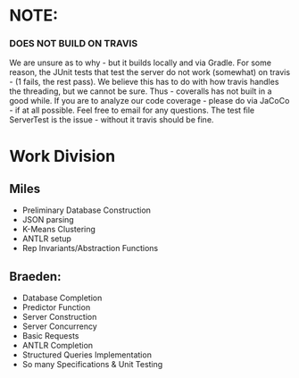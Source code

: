 # NOTE:
### DOES NOT BUILD ON TRAVIS
We are unsure as to why - but it builds locally and via Gradle.
For some reason, the JUnit tests that test the server do not work
(somewhat) on travis - (1 fails, the rest pass). We believe this
has to do with how travis handles the threading, but we cannot be sure.
Thus - coveralls has not built in a good while.
If you are to analyze our code coverage - please do via JaCoCo - if at all possible.
Feel free to email for any questions.
The test file ServerTest is the issue - without it travis should be fine.
# Work Division
## Miles
* Preliminary Database Construction
* JSON parsing
* K-Means Clustering
* ANTLR setup
* Rep Invariants/Abstraction Functions

## Braeden:
* Database Completion
* Predictor Function
* Server Construction
* Server Concurrency
* Basic Requests
* ANTLR Completion
* Structured Queries Implementation
* So many Specifications & Unit Testing
